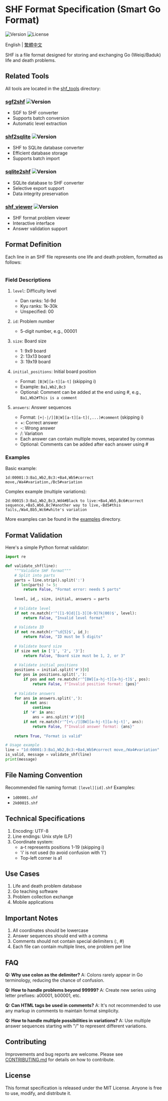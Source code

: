 # SHF Format Specification (Smart Go Format)

![Version](https://img.shields.io/badge/version-1.0.0-blue.svg)
![License](https://img.shields.io/badge/license-MIT-green.svg)

English | [繁體中文](README.md)

SHF is a file format designed for storing and exchanging Go (Weiqi/Baduk) life and death problems.

## Related Tools

All tools are located in the [shf_tools](shf_tools/) directory:

### [sgf2shf](shf_tools/sgf2shf/) ![Version](https://img.shields.io/badge/version-0.9.0-orange.svg)
- SGF to SHF converter
- Supports batch conversion
- Automatic level extraction

### [shf2sqlite](shf_tools/shf2sqlite/) ![Version](https://img.shields.io/badge/version-0.9.0-orange.svg)
- SHF to SQLite database converter
- Efficient database storage
- Supports batch import

### [sqlite2shf](shf_tools/sqlite2shf/) ![Version](https://img.shields.io/badge/version-0.9.0-orange.svg)
- SQLite database to SHF converter
- Selective export support
- Data integrity preservation

### [shf_viewer](shf_tools/shf_viewer/) ![Version](https://img.shields.io/badge/version-0.9.0-orange.svg)
- SHF format problem viewer
- Interactive interface
- Answer validation support

## Format Definition

Each line in an SHF file represents one life and death problem, formatted as follows:

```level:id:size:initial_positions:answers
```

### Field Descriptions

1. `level`: Difficulty level
   - Dan ranks: 1d-9d
   - Kyu ranks: 1k-30k
   - Unspecified: 00

2. `id`: Problem number
   - 5-digit number, e.g., 00001

3. `size`: Board size
   - 1: 9x9 board
   - 2: 13x13 board
   - 3: 19x19 board

4. `initial_positions`: Initial board position
   - Format: `[B|W][a-t][a-t]` (skipping i)
   - Example: `Ba1,Wb2,Bc3`
   - Optional: Comment can be added at the end using #, e.g., `Ba1,Wb2#This is a comment`

5. `answers`: Answer sequences
   - Format: `[+|-|/][B|W][a-t][a-t](,...)#comment` (skipping i)
   - +: Correct answer
   - -: Wrong answer
   - /: Variation
   - Each answer can contain multiple moves, separated by commas
   - Optional: Comments can be added after each answer using #

### Examples

Basic example:
```
1d:00001:3:Ba1,Wb2,Bc3:+Ba4,Wb5#correct move,/Wa4#variation,/Bc5#variation
```

Complex example (multiple variations):
```
2d:00015:3:Ba1,Wb2,Bc3,Wd4#Black to live:+Ba4,Wb5,Bc6#correct sequence,+Ba5,Wb6,Bc7#another way to live,-Bd5#this fails,/Wa4,Bb5,Wc6#white's variation
```

More examples can be found in the [examples](examples/) directory.

## Format Validation

Here's a simple Python format validator:

```python
import re

def validate_shf(line):
    """Validate SHF format"""
    # Split into parts
    parts = line.strip().split(':')
    if len(parts) != 5:
        return False, "Format error: needs 5 parts"
        
    level, id_, size, initial, answers = parts
    
    # Validate level
    if not re.match(r'^([1-9]d|[1-3][0-9]?k|00)$', level):
        return False, "Invalid level format"
        
    # Validate ID
    if not re.match(r'^\d{5}$', id_):
        return False, "ID must be 5 digits"
        
    # Validate board size
    if size not in ['1', '2', '3']:
        return False, "Board size must be 1, 2, or 3"
        
    # Validate initial positions
    positions = initial.split('#')[0]
    for pos in positions.split(','):
        if pos and not re.match(r'^[BW][a-hj-t][a-hj-t]$', pos):
            return False, f"Invalid position format: {pos}"
            
    # Validate answers
    for ans in answers.split(','):
        if not ans:
            continue
        if '#' in ans:
            ans = ans.split('#')[0]
        if not re.match(r'^[+\-/][BW][a-hj-t][a-hj-t]', ans):
            return False, f"Invalid answer format: {ans}"
            
    return True, "Format is valid"

# Usage example
line = "1d:00001:3:Ba1,Wb2,Bc3:+Ba4,Wb5#correct move,/Wa4#variation"
is_valid, message = validate_shf(line)
print(message)
```

## File Naming Convention

Recommended file naming format: `[level][id].shf`
Examples:
- `1d00001.shf`
- `2k00015.shf`

## Technical Specifications

1. Encoding: UTF-8
2. Line endings: Unix style (LF)
3. Coordinate system:
   - a-t represents positions 1-19 (skipping i)
   - 'i' is not used (to avoid confusion with 'l')
   - Top-left corner is a1

## Use Cases

1. Life and death problem database
2. Go teaching software
3. Problem collection exchange
4. Mobile applications

## Important Notes

1. All coordinates should be lowercase
2. Answer sequences should end with a comma
3. Comments should not contain special delimiters (:, #)
4. Each file can contain multiple lines, one problem per line

## FAQ

**Q: Why use colon as the delimiter?**
A: Colons rarely appear in Go terminology, reducing the chance of confusion.

**Q: How to handle problems beyond 99999?**
A: Create new series using letter prefixes: a00001, b00001, etc.

**Q: Can HTML tags be used in comments?**
A: It's not recommended to use any markup in comments to maintain format simplicity.

**Q: How to handle multiple possibilities in variations?**
A: Use multiple answer sequences starting with "/" to represent different variations.

## Contributing

Improvements and bug reports are welcome. Please see [CONTRIBUTING.md](CONTRIBUTING.md) for details on how to contribute.

## License

This format specification is released under the MIT License. Anyone is free to use, modify, and distribute it. 